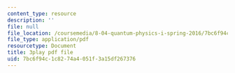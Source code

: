 ```yaml
---
content_type: resource
description: ''
file: null
file_location: /coursemedia/8-04-quantum-physics-i-spring-2016/7bc6f94c1c8274a4051f3a15df267376_qP6y2edM6Ms.pdf
file_type: application/pdf
resourcetype: Document
title: 3play pdf file
uid: 7bc6f94c-1c82-74a4-051f-3a15df267376
---
```

